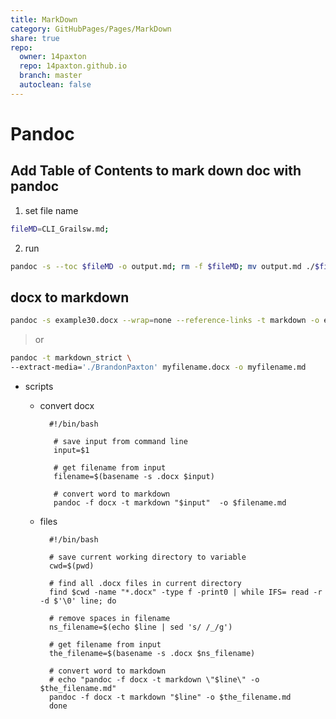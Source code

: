 ```yaml
---  
title: MarkDown  
category: GitHubPages/Pages/MarkDown  
share: true  
repo:  
  owner: 14paxton  
  repo: 14paxton.github.io  
  branch: master  
  autoclean: false  
---  
```

  
# Pandoc  
## Add Table of Contents to mark down doc with pandoc  
1) set file name  
```bash  
fileMD=CLI_Grailsw.md;  
```  
  
2) run  
```bash  
pandoc -s --toc $fileMD -o output.md; rm -f $fileMD; mv output.md ./$fileMD;  
```  
  
## docx to markdown  
```bash  
pandoc -s example30.docx --wrap=none --reference-links -t markdown -o example35.md  
```  
> or  
  ```bash  
  pandoc -t markdown_strict \  
  --extract-media='./BrandonPaxton' myfilename.docx -o myfilename.md  
  ```  
  
- scripts  
  - convert docx  
    ```  
      #!/bin/bash  
  
       # save input from command line  
       input=$1  
  
       # get filename from input  
       filename=$(basename -s .docx $input)  
  
       # convert word to markdown  
       pandoc -f docx -t markdown "$input"  -o $filename.md  
     ```  
       
   - files  
     ```  
       #!/bin/bash  
  
       # save current working directory to variable  
       cwd=$(pwd)  
  
       # find all .docx files in current directory  
       find $cwd -name "*.docx" -type f -print0 | while IFS= read -r -d $'\0' line; do  
  
       # remove spaces in filename  
       ns_filename=$(echo $line | sed 's/ /_/g')  
  
       # get filename from input  
       the_filename=$(basename -s .docx $ns_filename)  
  
       # convert word to markdown  
       # echo "pandoc -f docx -t markdown \"$line\" -o $the_filename.md"  
       pandoc -f docx -t markdown "$line" -o $the_filename.md  
       done  
     ```